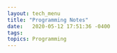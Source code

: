 ```yaml
---
layout: tech_menu
title: "Programming Notes"
date:   2020-05-12 17:51:36 -0400
tags: 
topics: Programming
---
```


